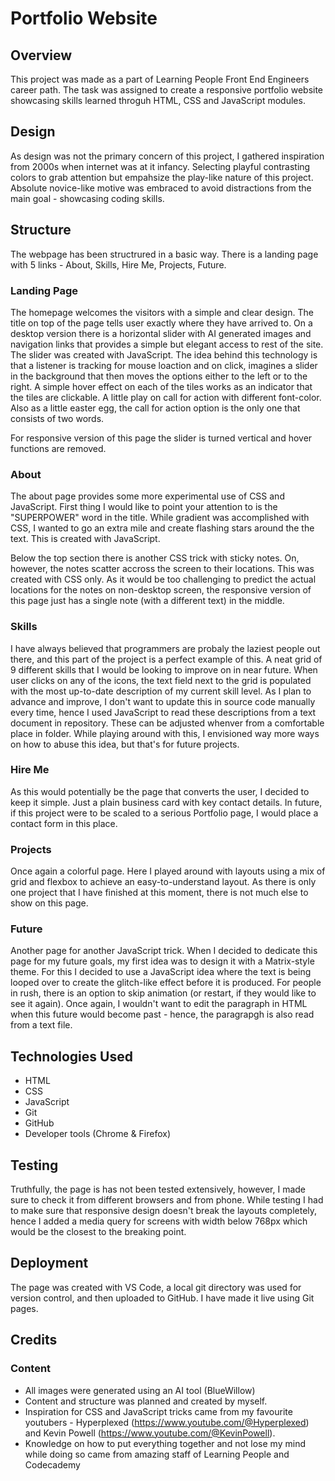 # Portfolio Website
## Overview

This project was made as a part of Learning People Front End Engineers career path. The task was assigned to create a responsive portfolio website showcasing skills learned throguh HTML, CSS and JavaScript modules. 

## Design

As design was not the primary concern of this project, I gathered inspiration from 2000s when internet was at it infancy. Selecting playful contrasting colors to grab attention but empahsize the play-like nature of this project. Absolute novice-like motive was embraced to avoid distractions from the main goal - showcasing coding skills.

## Structure
The webpage has been structrured in a basic way. There is a landing page with 5 links - About, Skills, Hire Me, Projects, Future.

### Landing Page
The homepage welcomes the visitors with a simple and clear design. The title on top of the page tells user exactly where they have arrived to. On a desktop version there is a horizontal slider with AI generated images and navigation links that provides a simple but elegant access to rest of the site. The slider was created with JavaScript. The idea behind this technology is that a listener is tracking for mouse loaction and on click, imagines a slider in the background that then moves the options either to the left or to the right. A simple hover effect on each of the tiles works as an indicator that the tiles are clickable. A little play on call for action with different font-color. Also as a little easter egg, the call for action option is the only one that consists of two words. 

For responsive version of this page the slider is turned vertical and hover functions are removed. 

### About
The about page provides some more experimental use of CSS and JavaScript. First thing I would like to point your attention to is the "SUPERPOWER" word in the title. While gradient was accomplished with CSS, I wanted to go an extra mile and create flashing stars around the the text. This is created with JavaScript. 

Below the top section there is another CSS trick with sticky notes. On, however, the notes scatter accross the screen to their locations. This was created with CSS only. As it would be too challenging to predict the actual locations for the notes on non-desktop screen, the responsive version of this page just has a single note (with a different text) in the middle. 

### Skills
I have always believed that programmers are probaly the laziest people out there, and this part of the project is a perfect example of this. A neat grid of 9 different skills that I would be looking to improve on in near future. When user clicks on any of the icons, the text field next to the grid is populated with the most up-to-date description of my current skill level. As I plan to advance and improve, I don't want to update this in source code manually every time, hence I used JavaScript to read these descriptions from a text document in repository. These can be adjusted whenver from a comfortable place in folder. While playing around with this, I envisioned way more ways on how to abuse this idea, but that's for future projects.

### Hire Me
As this would potentially be the page that converts the user, I decided to keep it simple. Just a plain business card with key contact details. In future, if this project were to be scaled to a serious Portfolio page, I would place a contact form in this place. 

### Projects
Once again a colorful page. Here I played around with layouts using a mix of grid and flexbox to achieve an easy-to-understand layout. As there is only one project that I have finished at this moment, there is not much else to show on this page.

### Future
Another page for another JavaScript trick. When I decided to dedicate this page for my future goals, my first idea was to design it with a Matrix-style theme. For this I decided to use a JavaScript idea where the text is being looped over to create the glitch-like effect before it is produced. For people in rush, there is an option to skip animation (or restart, if they would like to see it again). Once again, I wouldn't want to edit the paragraph in HTML when this future would become past - hence, the paragrapgh is also read from a text file. 


## Technologies Used
- HTML
- CSS
- JavaScript
- Git
- GitHub
- Developer tools (Chrome & Firefox)

## Testing
Truthfully, the page is has not been tested extensively, however, I made sure to check it from different browsers and from phone.
While testing I had to make sure that responsive design doesn't break the layouts completely, hence I added a media query for screens with width below 768px which would be the closest to the breaking point. 

## Deployment
The page was created with VS Code, a local git directory was used for version control, and then uploaded to GitHub. I have made it live using Git pages.

## Credits
### Content
- All images were generated using an AI tool (BlueWillow)
- Content and structure was planned and created by myself.
- Inspiration for CSS and JavaScript tricks came from my favourite youtubers - Hyperplexed (https://www.youtube.com/@Hyperplexed) and Kevin Powell (https://www.youtube.com/@KevinPowell).
- Knowledge on how to put everything together and not lose my mind while doing so came from amazing staff of Learning People and Codecademy

